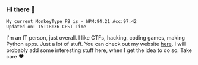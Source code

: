### Hi there 👋
<!-- PB START -->
```
My current MonkeyType PB is - WPM:94.21 Acc:97.42
Updated on: 15:18:36 CEST Time
```
<!-- PB END -->
I'm an IT person, just overall. I like CTFs, hacking, coding games, making Python apps. Just a lot of stuff.
You can check out my website [here](https://skill3472.github.io/).
I will probably add some interesting stuff here, when I get the idea to do so. Take care ❤️
